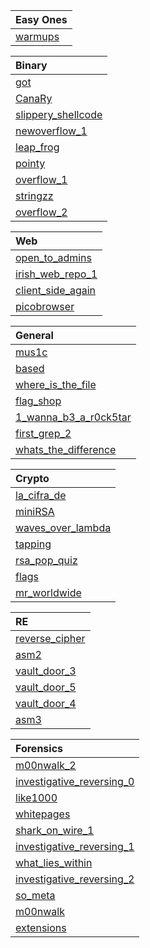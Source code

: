 |Easy Ones|
|:--------|
|[warmups](./pico2019/warmups/)|

|Binary|
|:--------|
|[got](./pico2019/binary/got/)|
|[CanaRy](./pico2019/binary/CanaRy/)|
|[slippery_shellcode](./pico2019/binary/slippery_shellcode/)|
|[newoverflow_1](./pico2019/binary/newoverflow_1/)|
|[leap_frog](./pico2019/binary/leap_frog/)|
|[pointy](./pico2019/binary/pointy/)|
|[overflow_1](./pico2019/binary/overflow_1/)|
|[stringzz](./pico2019/binary/stringzz/)|
|[overflow_2](./pico2019/binary/overflow_2/)|

|Web|
|:--------|
|[open_to_admins](./pico2019/web/open_to_admins/)|
|[irish_web_repo_1](./pico2019/web/irish_web_repo_1/)|
|[client_side_again](./pico2019/web/client_side_again/)|
|[picobrowser](./pico2019/web/picobrowser/)|

|General|
|:--------|
|[mus1c](./pico2019/general/mus1c/)|
|[based](./pico2019/general/based/)|
|[where_is_the_file](./pico2019/general/where_is_the_file/)|
|[flag_shop](./pico2019/general/flag_shop/)|
|[1_wanna_b3_a_r0ck5tar](./pico2019/general/1_wanna_b3_a_r0ck5tar/)|
|[first_grep_2](./pico2019/general/first_grep_2/)|
|[whats_the_difference](./pico2019/general/whats_the_difference/)|

|Crypto|
|:--------|
|[la_cifra_de](./pico2019/crypto/la_cifra_de/)|
|[miniRSA](./pico2019/crypto/miniRSA/)|
|[waves_over_lambda](./pico2019/crypto/waves_over_lambda/)|
|[tapping](./pico2019/crypto/tapping/)|
|[rsa_pop_quiz](./pico2019/crypto/rsa_pop_quiz/)|
|[flags](./pico2019/crypto/flags/)|
|[mr_worldwide](./pico2019/crypto/mr_worldwide/)|

|RE|
|:--------|
|[reverse_cipher](./pico2019/re/reverse_cipher/)|
|[asm2](./pico2019/re/asm2/)|
|[vault_door_3](./pico2019/re/vault_door_3/)|
|[vault_door_5](./pico2019/re/vault_door_5/)|
|[vault_door_4](./pico2019/re/vault_door_4/)|
|[asm3](./pico2019/re/asm3/)|

|Forensics|
|:--------|
|[m00nwalk_2](./pico2019/forensics/m00nwalk_2/)|
|[investigative_reversing_0](./pico2019/forensics/investigative_reversing_0/)|
|[like1000](./pico2019/forensics/like1000/)|
|[whitepages](./pico2019/forensics/whitepages/)|
|[shark_on_wire_1](./pico2019/forensics/shark_on_wire_1/)|
|[investigative_reversing_1](./pico2019/forensics/investigative_reversing_1/)|
|[what_lies_within](./pico2019/forensics/what_lies_within/)|
|[investigative_reversing_2](./pico2019/forensics/investigative_reversing_2/)|
|[so_meta](./pico2019/forensics/so_meta/)|
|[m00nwalk](./pico2019/forensics/m00nwalk/)|
|[extensions](./pico2019/forensics/extensions/)|